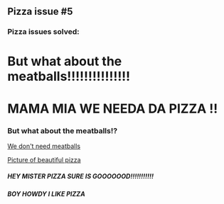 ## Pizza issue #5

### Pizza issues solved:

# But what about the meatballs!!!!!!!!!!!!!!!

# MAMA MIA WE NEEDA DA PIZZA !!

### But what about the meatballs!?
[We don't need meatballs](https://images-gmi-pmc.edge-generalmills.com/80fd8638-9b0d-4cba-ba99-9c4b75b4a20c.jpg)

[Picture of beautiful pizza](http://del.h-cdn.co/assets/16/37/980x490/landscape-1473887556-beauty-pizza.jpg)


##### HEY MISTER PIZZA SURE IS GOOOOOOD!!!!!!!!!!!

##### BOY HOWDY I LIKE PIZZA
